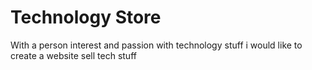 # Technology Store
With a person interest and passion with technology stuff i would like to create a website sell tech stuff
